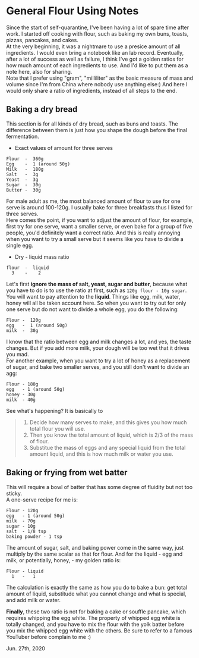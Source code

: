 # General Flour Using Notes

Since the start of self-quarantine, I've been having a lot of spare time after work. I started off cooking with flour, such as baking my own buns, toasts, pizzas, pancakes, and cakes.  
At the very beginning, it was a nightmare to use a presice amount of all ingredients. I would even bring a notebook like an lab record. Eventually, after a lot of success as well as failure, I think I've got a golden ratios for how much amount of each ingredients to use. And I'd like to put them as a note here, also for sharing.  
Note that I prefer using "gram", "milliliter" as the basic measure of mass and volume since I'm from China where nobody use anything else:) And here I would only share a ratio of ingredients, instead of all steps to the end.  
## Baking a dry bread

This section is for all kinds of dry bread, such as buns and toasts. The difference between them is just how you shape the dough before the final fermentation.  

- Exact values of amount for three serves

```
Flour  -  360g
Egg    -  1 (around 50g)
Milk   -  180g
Salt   -  3g
Yeast  -  3g
Sugar  -  30g
Butter -  30g
```

For male adult as me, the most balanced amount of flour to use for one serve is around 100-120g. I usually bake for three breakfasts thus I listed for three serves.  
Here comes the point, if you want to adjust the amount of flour, for example, first try for one serve, want a smaller serve, or even bake for a group of five people, you'd definitely want a correct ratio. And this is really annoying when you want to try a small serve but it seems like you have to divide a single egg. 

- Dry - liquid mass ratio

```
flour  -  liquid
  3    -    2
``` 

Let's first **ignore the mass of salt, yeast, sugar and butter**, because what you have to do is to use the ratio at first, such as `120g flour - 10g sugar`.  
You will want to pay attention to the **liquid**. Things like egg, milk, water, honey will all be taken account here. So when you want to try out for only one serve but do not want to divide a whole egg, you do the following:

```
Flour -  120g
egg   -  1 (around 50g)
milk  -  30g
```

I know that the ratio between egg and milk changes a lot, and yes, the taste changes. But if you add more milk, your dough will be too wet that it drives you mad.  
For another example, when you want to try a lot of honey as a replacement of sugar, and bake two smaller serves, and you still don't want to divide an agg:

```
Flour - 180g
egg   - 1 (around 50g)
honey - 30g
milk  - 40g
```

See what's happening? It is basically to 

> 1. Decide how many serves to make, and this gives you how much total flour you will use.
> 2. Then you know the total amount of liquid, which is 2/3 of the mass of flour.
> 2. Substitue the mass of eggs and any special liquid from the total amount liquid, and this is how much milk or water you use. 

## Baking or frying from wet batter

This will require a bowl of batter that has some degree of fluidity but not too sticky.  
A one-serve recipe for me is:

```
Flour - 120g
egg   - 1 (around 50g)
milk  - 70g
sugar - 10g
salt  - 1/8 tsp
baking powder - 1 tsp
```

The amount of sugar, salt, and baking power come in the same way, just multiply by the same scalar as that for flour. And for the liquid - egg and milk, or potentially, honey, - my golden ratio is:

```
Flour - liquid
  1   -   1
```

The calculation is exactly the same as how you do to bake a bun: get total amount of liquid, substitude what you cannot change and what is special, and add milk or water.  

**Finally**, these two ratio is not for baking a cake or souffle pancake, which requires whipping the egg white. The property of whipped egg white is totally changed, and you have to mix the flour with the yolk batter before you mix the whipped egg white with the others. Be sure to refer to a famous YouTuber before complain to me :)
  

Jun. 27th, 2020